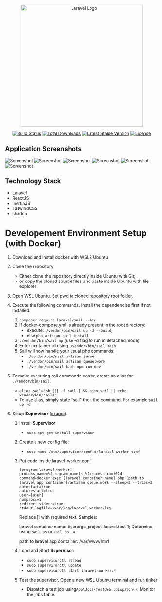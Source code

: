 <!-- php artisan serve --host 0.0.0.0

session()->flash('toast', [
    'title' => 'oh no',
    'description' => 'ang daming bugs pare :(',
    'variant' => 'destructive'
]); -->

<p align="center"><a href="https://laravel.com" target="_blank"><img src="https://raw.githubusercontent.com/laravel/art/master/logo-lockup/5%20SVG/2%20CMYK/1%20Full%20Color/laravel-logolockup-cmyk-red.svg" width="400" alt="Laravel Logo"></a></p>

<p align="center">
<a href="https://github.com/laravel/framework/actions"><img src="https://github.com/laravel/framework/workflows/tests/badge.svg" alt="Build Status"></a>
<a href="https://packagist.org/packages/laravel/framework"><img src="https://img.shields.io/packagist/dt/laravel/framework" alt="Total Downloads"></a>
<a href="https://packagist.org/packages/laravel/framework"><img src="https://img.shields.io/packagist/v/laravel/framework" alt="Latest Stable Version"></a>
<a href="https://packagist.org/packages/laravel/framework"><img src="https://img.shields.io/packagist/l/laravel/framework" alt="License"></a>
</p>

## Application Screenshots
![Screenshot](pictures/459157014_842040444775458_9006623979984151585_n.jpg?raw=true "Screenshot")
![Screenshot](pictures/458156555_442606012145715_3045795471527554897_n.jpg?raw=true "Screenshot")
![Screenshot](pictures/457625336_1347966519921983_2971242882572005108_n.jpg?raw=true "Screenshot")
![Screenshot](pictures/Screenshot2024-09-15213134.png?raw=true "Screenshot")
![Screenshot](pictures/Screenshot2024-09-15213216.png?raw=true "Screenshot")
![Screenshot](pictures/Screenshot2024-09-16124808.png?raw=true "Screenshot")

## Technology Stack
- Laravel
- ReactJS
- InertiaJS
- TailwindCSS
- shadcn


# Developement Environment Setup (with Docker)

1. Download and install docker with WSL2 Ubuntu
2. Clone the repository

   * Either clone the repository directly inside Ubuntu with Git;
   * or copy the cloned source files and paste inside Ubuntu with file explorer
3. Open WSL Ubuntu. Set pwd to cloned repository root folder.
4. Execute the following commands. Install the dependencies first if not installed.

   1. `composer require laravel/sail --dev`
   2. If docker-compose.yml is already present in the root directory:
      * execute:`./vendor/bin/sail up -d --build`;
      * else:`php artisan sail:install`
   3. `./vendor/bin/sail up` (use -d flag to run in detached mode)
   4. Enter container cli using`./vendor/bin/sail bash`
   5. Sail will now handle your usual php commands.
      * `./vendor/bin/sail artisan serve `
      * `./vendor/bin/sail artisan queue:work `
      * `./vendor/bin/sail bash npm run dev `
5. To make executing sail commands easier, create an alias for `./vendor/bin/sail`.

   * `alias sail='sh $([ -f sail ] && echo sail || echo vendor/bin/sail)'`
   * To use alias, simply state "sail" then the command. For example:`sail up -d`
6. Setup **Supervisor** ([source](https://medium.com/@danielarcher/how-to-use-supervisord-for-your-laravel-application-66015f104703)).

   1. Install **Supervisor**

      * `sudo apt-get install supervisor`
   2. Create a new config file:

      * `sudo nano /etc/supervisor/conf.d/laravel-worker.conf`
   3. Put code inside laravel-worker.conf

      ```
      [program:laravel-worker]
      process_name=%(program_name)s_%(process_num)02d
      command=docker exec [laravel container name] php [path to laravel app container]/artisan queue:work --sleep=3 --tries=3
      autostart=true
      autorestart=true
      user=[user]
      numprocs=1
      redirect_stderr=true
      stdout_logfile=/var/log/laravel-worker.log
      ```
      Replace [] with required text. Samples:

      laravel container name: tigerorgs_project-laravel.test-1; Determine using `sail ps` or `sail ps -a`

      path to laravel app container: /var/www/html
   4. Load and Start **Supervisor**:

      * `sudo supervisorctl reread`
      * `sudo supervisorctl update`
      * `sudo supervisorctl start laravel-worker:*`
   5. Test the supervisor. Open a new WSL Ubuntu terminal and run tinker

      * Dispatch a test job using`App\Jobs\TestJob::dispatch()`. Monitor the jobs table.
